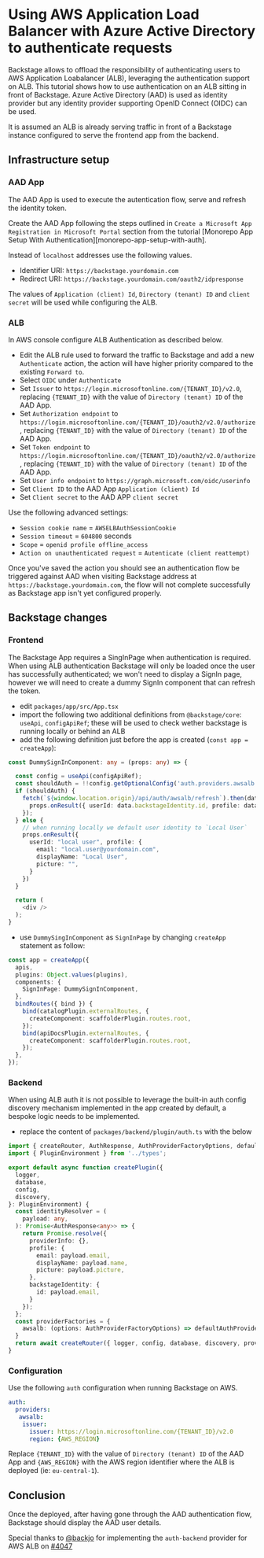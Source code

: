 # Using AWS Application Load Balancer with Azure Active Directory to authenticate requests

Backstage allows to offload the responsibility of authenticating users to AWS Application Loabalancer (ALB), leveraging the authentication support on ALB.
This tutorial shows how to use authentication on an ALB sitting in front of Backstage.
Azure Active Directory (AAD) is used as identity provider but any identity provider supporting OpenID Connect (OIDC) can be used.

It is assumed an ALB is already serving traffic in front of a Backstage instance configured to serve the frontend app from the backend.

## Infrastructure setup

### AAD App

The AAD App is used to execute the autentication flow, serve and refresh the identity token.

Create the AAD App following the steps outlined in `Create a Microsoft App Registration in Microsoft Portal` section from the tutorial [Monorepo App Setup With Authentication][monorepo-app-setup-with-auth].

Instead of `localhost` addresses use the following values.

- Identifier URI: `https://backstage.yourdomain.com`
- Redirect URI: `https://backstage.yourdomain.com/oauth2/idpresponse`

The values of `Application (client) Id`, `Directory (tenant) ID` and `client secret` will be used while configuring the ALB.

### ALB

In AWS console configure ALB Authentication as described below.

- Edit the ALB rule used to forward the traffic to Backstage and add a new `Authenticate` action, the action will have higher priority compared to the existing `Forward to`.
- Select `OIDC` under `Authenticate`
- Set `Issuer` to `https://login.microsoftonline.com/{TENANT_ID}/v2.0`, replacing `{TENANT_ID}` with the value of `Directory (tenant) ID` of the AAD App.
- Set `Authorization endpoint` to `https://login.microsoftonline.com/{TENANT_ID}/oauth2/v2.0/authorize`, replacing `{TENANT_ID}` with the value of `Directory (tenant) ID` of the AAD App.
- Set `Token endpoint` to `https://login.microsoftonline.com/{TENANT_ID}/oauth2/v2.0/authorize`, replacing `{TENANT_ID}` with the value of `Directory (tenant) ID` of the AAD App.
- Set `User info endpoint` to `https://graph.microsoft.com/oidc/userinfo`
- Set `Client ID` to the AAD App `Application (client) Id`
- Set `Client secret` to the AAD APP `client secret`

Use the following advanced settings:

- `Session cookie name` = `AWSELBAuthSessionCookie`
- `Session timeout` = `604800` seconds
- `Scope` = `openid profile offline_access`
- `Action on unauthenticated request` = `Autenticate (client reattempt)`

Once you've saved the action you should see an authentication flow be triggered against AAD when visiting Backstage address at `https://backstage.yourdomain.com`, the flow will not complete successfully as Backstage app isn't yet configured properly.

## Backstage changes

### Frontend

The Backstage App requires a SingInPage when authentication is required. When using ALB authentication Backstage will only be loaded once the user has successfully authenticated; we won't need to display a SignIn page, however we will need to create a dummy SignIn component that can refresh the token.

- edit `packages/app/src/App.tsx`
- import the following two additional definitions from `@backstage/core`: `useApi`, `configApiRef`; these will be used to check wether backstage is running locally or behind an ALB
- add the following definition just before the app is created (`const app = createApp`):

```ts
const DummySignInComponent: any = (props: any) => {

  const config = useApi(configApiRef);
  const shouldAuth = !!config.getOptionalConfig('auth.providers.awsalb');
  if (shouldAuth) {
    fetch(`${window.location.origin}/api/auth/awsalb/refresh`).then(data => data.json()).then((data) => {
      props.onResult({ userId: data.backstageIdentity.id, profile: data.profile })
    });
  } else {
    // when running locally we default user identity to `Local User`
    props.onResult({
      userId: "local user", profile: {
        email: "local.user@yourdomain.com",
        displayName: "Local User",
        picture: "",
      }
    })
  }

  return (
    <div />
  );
}
```

- use `DummySingInComponent` as `SignInPage` by changing `createApp` statement as follow:

```ts
const app = createApp({
  apis,
  plugins: Object.values(plugins),
  components: {
    SignInPage: DummySignInComponent,
  },
  bindRoutes({ bind }) {
    bind(catalogPlugin.externalRoutes, {
      createComponent: scaffolderPlugin.routes.root,
    });
    bind(apiDocsPlugin.externalRoutes, {
      createComponent: scaffolderPlugin.routes.root,
    });
  },
});
```

### Backend

When using ALB auth it is not possible to leverage the built-in auth config discovery mechanism implemented in the app created by default, a bespoke logic needs to be implemented.

- replace the content of `packages/backend/plugin/auth.ts` with the below

```ts
import { createRouter, AuthResponse, AuthProviderFactoryOptions, defaultAuthProviderFactories } from '@backstage/plugin-auth-backend';
import { PluginEnvironment } from '../types';

export default async function createPlugin({
  logger,
  database,
  config,
  discovery,
}: PluginEnvironment) {
  const identityResolver = (
    payload: any,
  ): Promise<AuthResponse<any>> => {
    return Promise.resolve({
      providerInfo: {},
      profile: {
        email: payload.email,
        displayName: payload.name,
        picture: payload.picture,
      },
      backstageIdentity: {
        id: payload.email,
      }
    });
  };
  const providerFactories = {
    awsalb: (options: AuthProviderFactoryOptions) => defaultAuthProviderFactories.awsalb({ ...options, identityResolver })
  }
  return await createRouter({ logger, config, database, discovery, providerFactories });
}
```

### Configuration

Use the following `auth` configuration when running Backstage on AWS.

```yaml
auth:
  providers:
   awsalb:
    issuer:
      issuer: https://login.microsoftonline.com/{TENANT_ID}/v2.0
      region: {AWS_REGION}
```

Replace `{TENANT_ID}` with the value of `Directory (tenant) ID` of the AAD App and `{AWS_REGION}` with the AWS region identifier where the ALB is deployed (ie: `eu-central-1`).

## Conclusion

Once the deployed, after having gone through the AAD authentication flow, Backstage should display the AAD user details.

Special thanks to [@backjo][gh-backjo] for implementing the `auth-backend` provider for AWS ALB on [#4047][pr-4047]


<!-- links -->
[monorepo-app-setup-with-auth-ms]: https://backstage.io/docs/tutorials/quickstart-app-auth#the-auth-configuration
[gh-backjo]: https://github.com/backjo
[pr-4047]: https://github.com/backstage/backstage/pull/4047